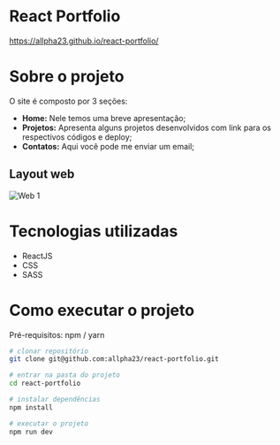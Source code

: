 # React Portfolio
https://allpha23.github.io/react-portfolio/

# Sobre o projeto


O site é composto por 3 seções:
  - **Home:** Nele temos uma breve apresentação;
  - **Projetos:** Apresenta alguns projetos desenvolvidos com link para os respectivos códigos e deploy;
  - **Contatos:** Aqui você pode me enviar um email;

## Layout web


![Web 1](https://github.com/allpha23/assets/raw/main/portfolio/portfolio-gif.gif)


# Tecnologias utilizadas

- ReactJS
- CSS
- SASS


# Como executar o projeto

Pré-requisitos: npm / yarn

```bash
# clonar repositório
git clone git@github.com:allpha23/react-portfolio.git

# entrar na pasta do projeto
cd react-portfolio

# instalar dependências
npm install

# executar o projeto
npm run dev
```
